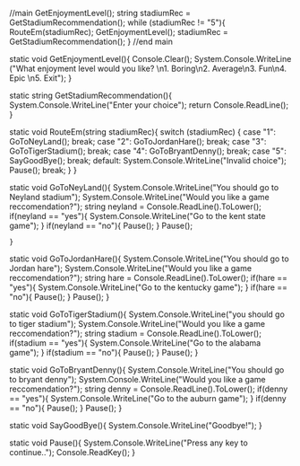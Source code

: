 //main
GetEnjoymentLevel();
string stadiumRec = GetStadiumRecommendation();
while (stadiumRec != "5"){
    RouteEm(stadiumRec);
    GetEnjoymentLevel();
    stadiumRec = GetStadiumRecommendation();
}
//end main


static void GetEnjoymentLevel(){
    Console.Clear();
    System.Console.WriteLine ("What enjoyment level would you like? \n1. Boring\n2. Average\n3. Fun\n4. Epic \n5. Exit");
}


static string GetStadiumRecommendation(){
    System.Console.WriteLine("Enter your choice");
    return Console.ReadLine();
}


static void RouteEm(string stadiumRec){
    switch (stadiumRec)
    {
    case "1":
        GoToNeyLand();
        break;
    case "2":
        GoToJordanHare();
        break;
    case "3":
        GoToTigerStadium();
        break;
    case "4":
        GoToBryantDenny();
        break;
    case "5":
        SayGoodBye();
        break;
    default:
        System.Console.WriteLine("Invalid choice");
        Pause();
        break;
    }
}


static void GoToNeyLand(){
    System.Console.WriteLine("You should go to Neyland stadium");
    System.Console.WriteLine("Would you like a game reccomendation?");
    string neyland = Console.ReadLine().ToLower();
        if(neyland == "yes"){
            System.Console.WriteLine("Go to the kent state game");
            }
        if(neyland == "no"){
            Pause();
        }
            Pause();


    }


static void GoToJordanHare(){
    System.Console.WriteLine("You should go to Jordan hare");
    System.Console.WriteLine("Would you like a game reccomendation?");
    string hare = Console.ReadLine().ToLower();
        if(hare == "yes"){
            System.Console.WriteLine("Go to the kentucky game");
            }
        if(hare == "no"){
            Pause();
        }
            Pause();
}




static void GoToTigerStadium(){
    System.Console.WriteLine("you should go to tiger stadium");
    System.Console.WriteLine("Would you like a game reccomendation?");
        string stadium = Console.ReadLine().ToLower();
        if(stadium == "yes"){
            System.Console.WriteLine("Go to the alabama game");
            }
        if(stadium == "no"){
            Pause();
        }
            Pause();
}




static void GoToBryantDenny(){
    System.Console.WriteLine("You should go to bryant denny");
    System.Console.WriteLine("Would you like a game reccomendation?");
    string denny = Console.ReadLine().ToLower();
        if(denny == "yes"){
            System.Console.WriteLine("Go to the auburn game");
            }
        if(denny == "no"){
            Pause();
        }
            Pause();
}


static void SayGoodBye(){
    System.Console.WriteLine("Goodbye!");
}


static void Pause(){
    System.Console.WriteLine("Press any key to continue..");
    Console.ReadKey();
}


